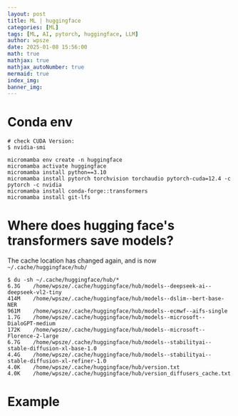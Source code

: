 ```yaml
---
layout: post
title: ML | huggingface
categories: [ML]
tags: [ML, AI, pytorch, huggingface, LLM]
author: wpsze
date: 2025-01-08 15:56:00
math: true
mathjax: true
mathjax_autoNumber: true
mermaid: true
index_img: 
banner_img: 
---
```


# Conda env

```console
# check CUDA Version:
$ nvidia-smi

micromamba env create -n huggingface
micromamba activate huggingface 
micromamba install python==3.10
micromamba install pytorch torchvision torchaudio pytorch-cuda=12.4 -c pytorch -c nvidia
micromamba install conda-forge::transformers
micromamba install git-lfs
```

# Where does hugging face's transformers save models?

The cache location has changed again, and is now `~/.cache/huggingface/hub/`

```console
$ du -sh ~/.cache/huggingface/hub/*
6.3G	/home/wpsze/.cache/huggingface/hub/models--deepseek-ai--deepseek-vl2-tiny
414M	/home/wpsze/.cache/huggingface/hub/models--dslim--bert-base-NER
961M	/home/wpsze/.cache/huggingface/hub/models--ecmwf--aifs-single
1.7G	/home/wpsze/.cache/huggingface/hub/models--microsoft--DialoGPT-medium
172K	/home/wpsze/.cache/huggingface/hub/models--microsoft--Florence-2-large
6.7G	/home/wpsze/.cache/huggingface/hub/models--stabilityai--stable-diffusion-xl-base-1.0
4.4G	/home/wpsze/.cache/huggingface/hub/models--stabilityai--stable-diffusion-xl-refiner-1.0
4.0K	/home/wpsze/.cache/huggingface/hub/version.txt
4.0K	/home/wpsze/.cache/huggingface/hub/version_diffusers_cache.txt
```

# Example
